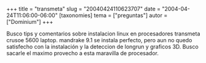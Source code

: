 +++
title = "transmeta"
slug = "20040424110623707"
date = "2004-04-24T11:06:00-06:00"
[taxonomies]
tema = ["preguntas"]
autor = ["Dominium"]
+++

Busco tips y comentarios sobre instalacion linux en procesadores
transmeta crusoe 5600 laptop. mandrake 9.1 se instala perfecto, pero aun
no quedo satisfecho con la instalación y la deteccion de longrun y
graficos 3D. Busco sacarle el maximo provecho a esta maravilla de
procesador.

